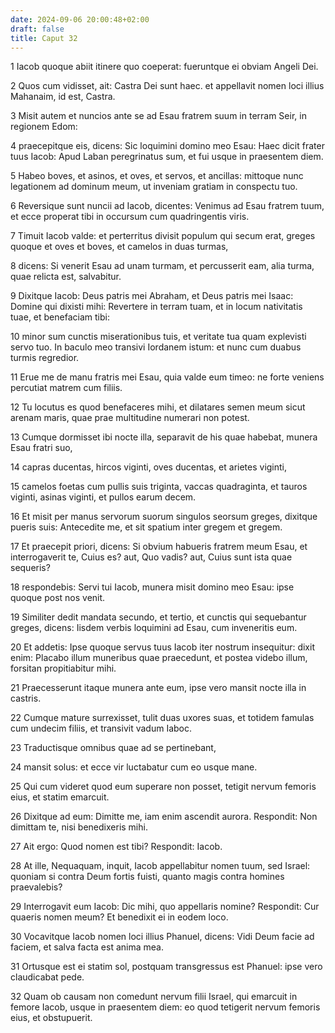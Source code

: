 ```yaml
---
date: 2024-09-06 20:00:48+02:00
draft: false
title: Caput 32
---
```





1 Iacob quoque abiit itinere quo coeperat: fueruntque ei obviam Angeli Dei.

2 Quos cum vidisset, ait: Castra Dei sunt haec. et appellavit nomen loci illius Mahanaim, id est, Castra.

3 Misit autem et nuncios ante se ad Esau fratrem suum in terram Seir, in regionem Edom:

4 praecepitque eis, dicens: Sic loquimini domino meo Esau: Haec dicit frater tuus Iacob: Apud Laban peregrinatus sum, et fui usque in praesentem diem.

5 Habeo boves, et asinos, et oves, et servos, et ancillas: mittoque nunc legationem ad dominum meum, ut inveniam gratiam in conspectu tuo.

6 Reversique sunt nuncii ad Iacob, dicentes: Venimus ad Esau fratrem tuum, et ecce properat tibi in occursum cum quadringentis viris.

7 Timuit Iacob valde: et perterritus divisit populum qui secum erat, greges quoque et oves et boves, et camelos in duas turmas,

8 dicens: Si venerit Esau ad unam turmam, et percusserit eam, alia turma, quae relicta est, salvabitur.

9 Dixitque Iacob: Deus patris mei Abraham, et Deus patris mei Isaac: Domine qui dixisti mihi: Revertere in terram tuam, et in locum nativitatis tuae, et benefaciam tibi:

10 minor sum cunctis miserationibus tuis, et veritate tua quam explevisti servo tuo. In baculo meo transivi Iordanem istum: et nunc cum duabus turmis regredior.

11 Erue me de manu fratris mei Esau, quia valde eum timeo: ne forte veniens percutiat matrem cum filiis.

12 Tu locutus es quod benefaceres mihi, et dilatares semen meum sicut arenam maris, quae prae multitudine numerari non potest.

13 Cumque dormisset ibi nocte illa, separavit de his quae habebat, munera Esau fratri suo,

14 capras ducentas, hircos viginti, oves ducentas, et arietes viginti,

15 camelos foetas cum pullis suis triginta, vaccas quadraginta, et tauros viginti, asinas viginti, et pullos earum decem.

16 Et misit per manus servorum suorum singulos seorsum greges, dixitque pueris suis: Antecedite me, et sit spatium inter gregem et gregem.

17 Et praecepit priori, dicens: Si obvium habueris fratrem meum Esau, et interrogaverit te, Cuius es? aut, Quo vadis? aut, Cuius sunt ista quae sequeris?

18 respondebis: Servi tui Iacob, munera misit domino meo Esau: ipse quoque post nos venit.

19 Similiter dedit mandata secundo, et tertio, et cunctis qui sequebantur greges, dicens: Iisdem verbis loquimini ad Esau, cum inveneritis eum.

20 Et addetis: Ipse quoque servus tuus Iacob iter nostrum insequitur: dixit enim: Placabo illum muneribus quae praecedunt, et postea videbo illum, forsitan propitiabitur mihi.

21 Praecesserunt itaque munera ante eum, ipse vero mansit nocte illa in castris.

22 Cumque mature surrexisset, tulit duas uxores suas, et totidem famulas cum undecim filiis, et transivit vadum Iaboc.

23 Traductisque omnibus quae ad se pertinebant,

24 mansit solus: et ecce vir luctabatur cum eo usque mane.

25 Qui cum videret quod eum superare non posset, tetigit nervum femoris eius, et statim emarcuit.

26 Dixitque ad eum: Dimitte me, iam enim ascendit aurora. Respondit: Non dimittam te, nisi benedixeris mihi.

27 Ait ergo: Quod nomen est tibi? Respondit: Iacob.

28 At ille, Nequaquam, inquit, Iacob appellabitur nomen tuum, sed Israel: quoniam si contra Deum fortis fuisti, quanto magis contra homines praevalebis?

29 Interrogavit eum Iacob: Dic mihi, quo appellaris nomine? Respondit: Cur quaeris nomen meum? Et benedixit ei in eodem loco.

30 Vocavitque Iacob nomen loci illius Phanuel, dicens: Vidi Deum facie ad faciem, et salva facta est anima mea.

31 Ortusque est ei statim sol, postquam transgressus est Phanuel: ipse vero claudicabat pede.

32 Quam ob causam non comedunt nervum filii Israel, qui emarcuit in femore Iacob, usque in praesentem diem: eo quod tetigerit nervum femoris eius, et obstupuerit.

